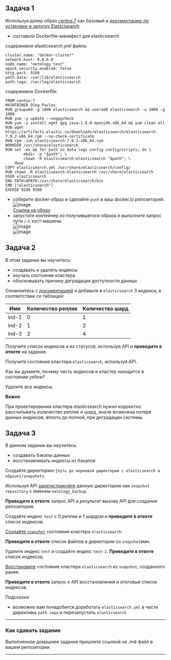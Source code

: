 ## Задача 1

Используя докер образ [centos:7](https://hub.docker.com/_/centos) как базовый и 
[документацию по установке и запуску Elastcisearch](https://www.elastic.co/guide/en/elasticsearch/reference/current/targz.html):  

- составьте Dockerfile-манифест для elasticsearch

содержимое elasticsearch.yml файла:  
```
cluster.name: "docker-cluster"
network.host: 0.0.0.0
node.name: "netology_test"
xpack.security.enabled: false
http.port: 9200
path.data: /var/lib/elasticsearch
path.logs: /var/log/elasticsearch
```
содержимое Dockerfile:  
```
FROM centos:7
MAINTAINER Oleg_Pavlov
RUN groupadd -g 1000 elasticsearch && useradd elasticsearch -u 1000 -g 1000
RUN yum -y update --nogpgcheck
RUN yum -y install wget gpg java-1.8.0-openjdk.x86_64 && yum clean all
RUN wget https://artifacts.elastic.co/downloads/elasticsearch/elasticsearch-7.9.2-x86_64.rpm --no-check-certificate
RUN rpm -ivh elasticsearch-7.9.2-x86_64.rpm
WORKDIR /usr/share/elasticsearch
RUN set -ex && for path in data logs config config/scripts; do \
        mkdir -p "$path"; \
        chown -R elasticsearch:elasticsearch "$path"; \
    done
COPY elasticsearch.yml /usr/share/elasticsearch/config/
RUN chown -R elasticsearch:elasticsearch /usr/share/elasticsearch
USER elasticsearch
ENV PATH=$PATH:/usr/share/elasticsearch/bin
CMD ["elasticsearch"]
EXPOSE 9200 9300
```
- соберите docker-образ и сделайте `push` в ваш docker.io репозиторий:  
![image](https://user-images.githubusercontent.com/22905019/160658872-7dd7869c-f770-4d6a-b9c4-6d4aa87e54d5.png)  
[Ссылка на образ](https://hub.docker.com/repository/docker/pavlovob/netology_elastic65):  
- запустите контейнер из получившегося образа и выполните запрос пути `/` c хост-машины:  
![image](https://user-images.githubusercontent.com/22905019/160659686-f5c08db5-ad8f-4eb9-9996-8cabeb07d6d0.png)  
![image](https://user-images.githubusercontent.com/22905019/160660496-466a6bd9-4e60-455d-9868-49e037a98b37.png)  

## Задача 2

В этом задании вы научитесь:
- создавать и удалять индексы
- изучать состояние кластера
- обосновывать причину деградации доступности данных

Ознакомтесь с [документацией](https://www.elastic.co/guide/en/elasticsearch/reference/current/indices-create-index.html) 
и добавьте в `elasticsearch` 3 индекса, в соответствии со таблицей:

| Имя | Количество реплик | Количество шард |
|-----|-------------------|-----------------|
| ind-1| 0 | 1 |
| ind-2 | 1 | 2 |
| ind-3 | 2 | 4 |

Получите список индексов и их статусов, используя API и **приведите в ответе** на задание.

Получите состояние кластера `elasticsearch`, используя API.

Как вы думаете, почему часть индексов и кластер находится в состоянии yellow?

Удалите все индексы.

**Важно**

При проектировании кластера elasticsearch нужно корректно рассчитывать количество реплик и шард,
иначе возможна потеря данных индексов, вплоть до полной, при деградации системы.

## Задача 3

В данном задании вы научитесь:
- создавать бэкапы данных
- восстанавливать индексы из бэкапов

Создайте директорию `{путь до корневой директории с elasticsearch в образе}/snapshots`.

Используя API [зарегистрируйте](https://www.elastic.co/guide/en/elasticsearch/reference/current/snapshots-register-repository.html#snapshots-register-repository) 
данную директорию как `snapshot repository` c именем `netology_backup`.

**Приведите в ответе** запрос API и результат вызова API для создания репозитория.

Создайте индекс `test` с 0 реплик и 1 шардом и **приведите в ответе** список индексов.

[Создайте `snapshot`](https://www.elastic.co/guide/en/elasticsearch/reference/current/snapshots-take-snapshot.html) 
состояния кластера `elasticsearch`.

**Приведите в ответе** список файлов в директории со `snapshot`ами.

Удалите индекс `test` и создайте индекс `test-2`. **Приведите в ответе** список индексов.

[Восстановите](https://www.elastic.co/guide/en/elasticsearch/reference/current/snapshots-restore-snapshot.html) состояние
кластера `elasticsearch` из `snapshot`, созданного ранее. 

**Приведите в ответе** запрос к API восстановления и итоговый список индексов.

Подсказки:
- возможно вам понадобится доработать `elasticsearch.yml` в части директивы `path.repo` и перезапустить `elasticsearch`

---

### Как cдавать задание

Выполненное домашнее задание пришлите ссылкой на .md-файл в вашем репозитории.

---
